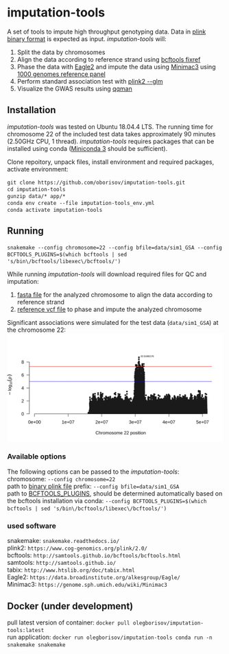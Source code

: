 # imputation-tools
A set of tools to impute high throughput genotyping data. Data in [plink binary format](https://www.cog-genomics.org/plink/1.9/formats#bed) is expected as input. *imputation-tools* will:
1. Split the data by chromosomes
2. Align the data according to reference strand using [bcftools fixref](https://samtools.github.io/bcftools/howtos/plugin.fixref.html)
3. Phase the data with [Eagle2](https://data.broadinstitute.org/alkesgroup/Eagle/) and impute the data using [Minimac3](https://genome.sph.umich.edu/wiki/Minimac3) using [1000 genomes reference panel](https://data.broadinstitute.org/alkesgroup/Eagle/#x1-300005.3)
4. Perform standard association test with [plink2 --glm](https://www.cog-genomics.org/plink/2.0/assoc#glm)
5. Visualize the GWAS results using [qqman](https://cran.r-project.org/web/packages/qqman/index.html)

## Installation
*imputation-tools* was tested on Ubuntu 18.04.4 LTS. The running time for chromosome 22 of the included test data takes approximately 90 minutes (2.50GHz CPU, 1 thread). *imputation-tools* requires packages that can be installed using conda ([Miniconda 3](https://docs.conda.io/en/latest/miniconda.html) should be sufficient).

Clone repoitory, unpack files, install environment and required packages, activate environment:
```
git clone https://github.com/oborisov/imputation-tools.git  
cd imputation-tools
gunzip data/* app/*
conda env create --file imputation-tools_env.yml  
conda activate imputation-tools
```

## Running
```
snakemake --config chromosome=22 --config bfile=data/sim1_GSA --config BCFTOOLS_PLUGINS=$(which bcftools | sed 's/bin\/bcftools/libexec\/bcftools/')
```
While running *imputation-tools* will download required files for QC and imputation:
1. [fasta file](http://hgdownload.cse.ucsc.edu/goldenpath/hg19/chromosomes/) for the analyzed chromosome to align the data according to reference strand  
2. [reference vcf file](ftp://ftp.1000genomes.ebi.ac.uk/vol1/ftp/release/20130502/) to phase and impute the analyzed chromosome  

Significant associations were simulated for the test data (`data/sim1_GSA`) at the chromosome 22:  
![chr22](data/chr22.jpeg)

### Available options
The following options can be passed to the *imputation-tools*:  
chromosome: ```--config chromosome=22```  
path to [binary plink file](https://samtools.github.io/bcftools/howtos/plugin.fixref.html) prefix: ```--config bfile=data/sim1_GSA```  
path to [BCFTOOLS_PLUGINS](https://samtools.github.io/bcftools/howtos/plugins.html), should be determined automatically based on the bcftools installation via conda: ```--config BCFTOOLS_PLUGINS=$(which bcftools | sed 's/bin\/bcftools/libexec\/bcftools/')```  

### used software
snakemake: ```snakemake.readthedocs.io/```  
plink2: ```https://www.cog-genomics.org/plink/2.0/```  
bcftools: ```http://samtools.github.io/bcftools/bcftools.html```  
samtools: ```http://samtools.github.io/```  
tabix: ```http://www.htslib.org/doc/tabix.html```  
Eagle2: ```https://data.broadinstitute.org/alkesgroup/Eagle/```  
Minimac3: ```https://genome.sph.umich.edu/wiki/Minimac3```  


## Docker (under development)
pull latest version of container: ```docker pull olegborisov/imputation-tools:latest```  
run application: ```docker run olegborisov/imputation-tools conda run -n snakemake snakemake```
